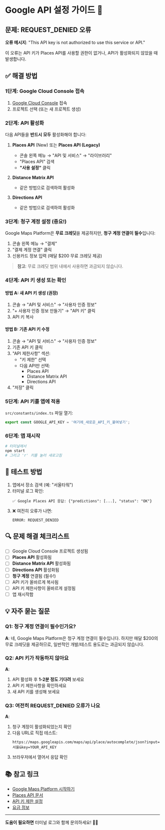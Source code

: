 # Google API 설정 가이드 🔑

## 문제: REQUEST_DENIED 오류

**오류 메시지**: "This API key is not authorized to use this service or API."

이 오류는 API 키가 Places API를 사용할 권한이 없거나, API가 활성화되지 않았을 때 발생합니다.

## ✅ 해결 방법

### 1단계: Google Cloud Console 접속

1. [Google Cloud Console](https://console.cloud.google.com) 접속
2. 프로젝트 선택 (또는 새 프로젝트 생성)

### 2단계: API 활성화

다음 API들을 **반드시 모두** 활성화해야 합니다:

1. **Places API** (New) 또는 **Places API (Legacy)**
   - 콘솔 왼쪽 메뉴 → "API 및 서비스" → "라이브러리"
   - "Places API" 검색
   - **"사용 설정"** 클릭

2. **Distance Matrix API**
   - 같은 방법으로 검색하여 활성화

3. **Directions API**
   - 같은 방법으로 검색하여 활성화

### 3단계: 청구 계정 설정 (중요!)

Google Maps Platform은 **무료 크레딧**을 제공하지만, **청구 계정 연결이 필수**입니다:

1. 콘솔 왼쪽 메뉴 → "결제"
2. "결제 계정 연결" 클릭
3. 신용카드 정보 입력 (매달 $200 무료 크레딧 제공)

> **참고**: 무료 크레딧 범위 내에서 사용하면 과금되지 않습니다.

### 4단계: API 키 생성 또는 확인

#### 방법 A: 새 API 키 생성 (권장)

1. 콘솔 → "API 및 서비스" → "사용자 인증 정보"
2. "+ 사용자 인증 정보 만들기" → "API 키" 클릭
3. API 키 복사

#### 방법 B: 기존 API 키 수정

1. 콘솔 → "API 및 서비스" → "사용자 인증 정보"
2. 기존 API 키 클릭
3. "API 제한사항" 섹션:
   - "키 제한" 선택
   - 다음 API만 선택:
     - Places API
     - Distance Matrix API
     - Directions API
4. "저장" 클릭

### 5단계: API 키를 앱에 적용

`src/constants/index.ts` 파일 열기:

```typescript
export const GOOGLE_API_KEY = '여기에_새로운_API_키_붙여넣기';
```

### 6단계: 앱 재시작

```bash
# 터미널에서
npm start
# 그리고 'r' 키를 눌러 새로고침
```

## 🧪 테스트 방법

1. 앱에서 장소 검색 (예: "서울타워")
2. 터미널 로그 확인:
   ```
   ✅ Google Places API 응답: {"predictions": [...], "status": "OK"}
   ```
3. ❌ 여전히 오류가 나면:
   ```
   ERROR: REQUEST_DENIED
   ```

## 🔍 문제 해결 체크리스트

- [ ] Google Cloud Console 프로젝트 생성됨
- [ ] **Places API** 활성화됨
- [ ] **Distance Matrix API** 활성화됨
- [ ] **Directions API** 활성화됨
- [ ] **청구 계정** 연결됨 (필수!)
- [ ] API 키가 올바르게 복사됨
- [ ] API 키 제한사항이 올바르게 설정됨
- [ ] 앱 재시작함

## 💡 자주 묻는 질문

### Q1: 청구 계정 연결이 필수인가요?
**A**: 네, Google Maps Platform은 청구 계정 연결이 필수입니다. 하지만 매달 $200의 무료 크레딧을 제공하므로, 일반적인 개발/테스트 용도로는 과금되지 않습니다.

### Q2: API 키가 작동하지 않아요
**A**: 
1. API 활성화 후 **1-2분 정도 기다려** 보세요
2. API 키 제한사항을 확인하세요
3. 새 API 키를 생성해 보세요

### Q3: 여전히 REQUEST_DENIED 오류가 나요
**A**:
1. 청구 계정이 활성화되었는지 확인
2. 다음 URL로 직접 테스트:
   ```
   https://maps.googleapis.com/maps/api/place/autocomplete/json?input=서울&key=YOUR_API_KEY
   ```
3. 브라우저에서 열어서 응답 확인

## 📚 참고 링크

- [Google Maps Platform 시작하기](https://developers.google.com/maps/get-started)
- [Places API 문서](https://developers.google.com/maps/documentation/places/web-service)
- [API 키 제한 설정](https://cloud.google.com/docs/authentication/api-keys)
- [요금 정보](https://developers.google.com/maps/billing-and-pricing)

---

**도움이 필요하면** 터미널 로그와 함께 문의하세요! 🙋‍♂️

